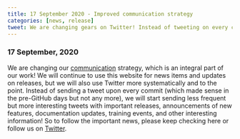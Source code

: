 ```yaml
---
title: 17 September 2020 - Improved communication strategy
categories: [news, release]
tweet: We are changing gears on Twitter! Instead of tweeting on every commit, we'll send less frequent but more interesting tweets: important releases, new features and other contributions! Make sure to check https://github.com/fieldtrip & http://www.fieldtriptoolbox.org/discussion_list.
---
```


### 17 September, 2020

We are changing our [communication](/development/guideline/communication) strategy, which is an integral part of our work! We will continue to use this website for news items and updates on releases, but we will also use Twitter more systematically and to the point. Instead of sending a tweet upon every commit (which made sense in the pre-GitHub days but not any more), we will start sending less frequent but more interesting tweets with important releases, announcements of new features, documentation updates, training events, and other interesting information! So to follow the important news, please keep checking here or follow us on [Twitter](https://twitter.com/fieldtriptoolbx).
